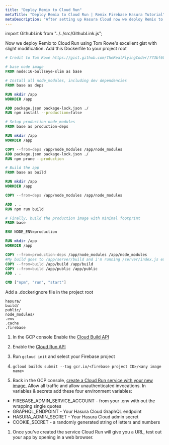 ```yaml
---
title: "Deploy Remix to Cloud Run"
metaTitle: "Deploy Remix to Cloud Run | Remix Firebase Hasura Tutorial"
metaDescription: "After setting up Hasura Cloud now we deploy Remix to GCP Cloud Run"
---
```


import GithubLink from "../../src/GithubLink.js";

<GithubLink link="https://github.com/hasura/learn-graphql/blob/master/tutorials/frontend/remix-firebase/app-final/Dockerfile" text="Dockerfile" />

Now we deploy Remix to Cloud Run using Tom Rowe's excellent gist with slight modification. Add this Dockerfile to your project root

```dockerfile
# Credit to Tom Rowe https://gist.github.com/TheRealFlyingCoder/773bf60f433ccbdbad8c296a99fb3738

# base node image
FROM node:16-bullseye-slim as base

# Install all node_modules, including dev dependencies
FROM base as deps

RUN mkdir /app
WORKDIR /app

ADD package.json package-lock.json ./
RUN npm install --production=false

# Setup production node_modules
FROM base as production-deps

RUN mkdir /app
WORKDIR /app

COPY --from=deps /app/node_modules /app/node_modules
ADD package.json package-lock.json ./
RUN npm prune --production

# Build the app
FROM base as build

RUN mkdir /app
WORKDIR /app

COPY --from=deps /app/node_modules /app/node_modules

ADD . .
RUN npm run build

# Finally, build the production image with minimal footprint
FROM base

ENV NODE_ENV=production

RUN mkdir /app
WORKDIR /app

COPY --from=production-deps /app/node_modules /app/node_modules
#My build goes to /app/server/build and i'm running /server/index.js express
COPY --from=build /app/build /app/build
COPY --from=build /app/public /app/public
ADD . .

CMD ["npm", "run", "start"]
```

Add a .dockerignore file in the project root

```env
hasura/
build/
public/
node_modules/
.env
.cache
.firebase
```

1. In the GCP console Enable the [Cloud Build API](https://console.cloud.google.com/marketplace/product/google/cloudbuild.googleapis.com)

1. Enable the [Cloud Run API](https://console.cloud.google.com/marketplace/product/google/run.googleapis.com)

1. Run `gcloud init` and select your Firebase project

1. `gcloud builds submit --tag gcr.io/<firebase project ID>/<any image name>`

1. Back in the GCP console, [create a Cloud Run service with your new image.](https://console.cloud.google.com/run/create) Allow all traffic and allow unauthenticated invocations. In variables & secrets add these four environment variables:

- FIREBASE_ADMIN_SERVICE_ACCOUNT - from your .env with out the wrapping single quotes
- GRAPHQL_ENDPOINT - Your Hasura Cloud GraphQL endpoint
- HASURA_ADMIN_SECRET - Your Hasura Cloud admin secret
- COOKIE_SECRET - a randomly generated string of letters and numbers

1. Once you've created the service Cloud Run will give you a URL, test out your app by opening in a web browser.

